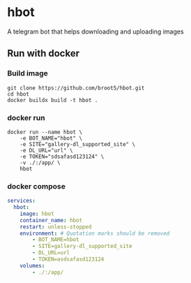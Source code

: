 # hbot
A telegram bot that helps downloading and uploading images

## Run with docker
### Build image
```console
git clone https://github.com/broot5/hbot.git
cd hbot
docker buildx build -t hbot .
```

### docker run
```console
docker run --name hbot \
    -e BOT_NAME="hbot" \
    -e SITE="gallery-dl_supported_site" \
    -e DL_URL="url" \
    -e TOKEN="sdsafasd123124" \
    -v ./:/app/ \
    hbot
```

### docker compose
```yaml
services:
  hbot:
    image: hbot
    container_name: hbot
    restart: unless-stopped
    environment: # Quotation marks should be removed
        - BOT_NAME=hbot
        - SITE=gallery-dl_supported_site
        - DL_URL=url
        - TOKEN=asdsafasd123124
    volumes:
        - ./:/app/
```
